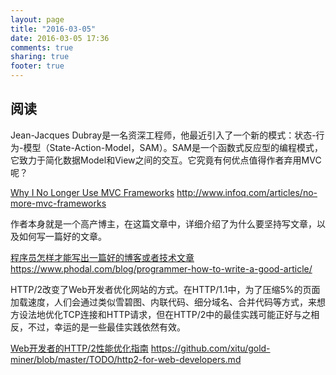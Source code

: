 ```yaml
---
layout: page
title: "2016-03-05"
date: 2016-03-05 17:36
comments: true
sharing: true
footer: true
---
```


## 阅读

Jean-Jacques Dubray是一名资深工程师，他最近引入了一个新的模式：状态-行为-模型（State-Action-Model，SAM）。SAM是一个函数式反应型的编程模式，它致力于简化数据Model和View之间的交互。它究竟有何优点值得作者弃用MVC呢？

[Why I No Longer Use MVC Frameworks](http://www.infoq.com/articles/no-more-mvc-frameworks) http://www.infoq.com/articles/no-more-mvc-frameworks



作者本身就是一个高产博主，在这篇文章中，详细介绍了为什么要坚持写文章，以及如何写一篇好的文章。

[程序员怎样才能写出一篇好的博客或者技术文章](https://www.phodal.com/blog/programmer-how-to-write-a-good-article/) https://www.phodal.com/blog/programmer-how-to-write-a-good-article/

HTTP/2改变了Web开发者优化网站的方式。在HTTP/1.1中，为了压缩5%的页面加载速度，人们会通过类似雪碧图、内联代码、细分域名、合并代码等方式，来想方设法地优化TCP连接和HTTP请求，但在HTTP/2中的最佳实践可能正好与之相反，不过，幸运的是一些最佳实践依然有效。

[Web开发者的HTTP/2性能优化指南](https://github.com/xitu/gold-miner/blob/master/TODO/http2-for-web-developers.md) https://github.com/xitu/gold-miner/blob/master/TODO/http2-for-web-developers.md
